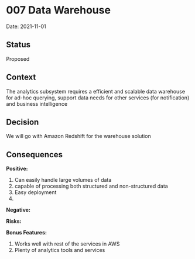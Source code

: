 # 007 Data Warehouse

Date: 2021-11-01

## Status

Proposed

## Context

The analytics subsystem requires a efficient and scalable data warehouse for ad-hoc querying, support data needs for other services (for notification) and business intelligence

## Decision

We will go with Amazon Redshift for the warehouse solution 
 

## Consequences

**Positive:**  
1. Can easily handle large volumes of data 
2. capable of processing both structured and non-structured data 
3. Easy deployment 
4. 

**Negative:**

**Risks:** 

**Bonus Features:** 
1. Works well with rest of the services in AWS
2. Plenty of analytics tools and services 
